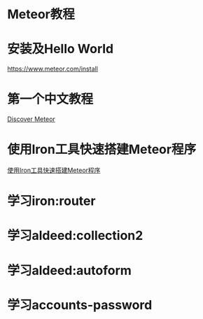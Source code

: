 # Meteor教程

# 安装及Hello World

https://www.meteor.com/install

# 第一个中文教程

[Discover Meteor](http://zh.discovermeteor.com/)

# 使用Iron工具快速搭建Meteor程序

[使用Iron工具快速搭建Meteor程序](https://github.com/wmzhai/issuetracker)


# 学习iron:router


# 学习aldeed:collection2


# 学习aldeed:autoform


# 学习accounts-password
